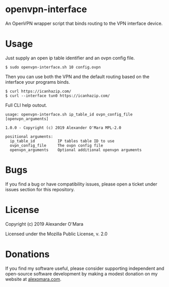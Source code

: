 # openvpn-interface

An OpenVPN wrapper script that binds routing to the VPN interface device.


# Usage

Just supply an open ip table identifier and an ovpn config file.

```
$ sudo openvpn-interface.sh 10 config.ovpn
```

Then you can use both the VPN and the default routing based on the interface your programs binds.

```
$ curl https://icanhazip.com/
$ curl --interface tun0 https://icanhazip.com/
```

Full CLI help outout.

```
usage: openvpn-interface.sh ip_table_id ovpn_config_file [openvpn_arguments]

1.0.0 - Copyright (c) 2019 Alexander O'Mara MPL-2.0

positional arguments:
  ip_table_id          IP tables table ID to use
  ovpn_config_file     The ovpn config file
  openvpn_arguments    Optional additional openvpn arguments
```


# Bugs

If you find a bug or have compatibility issues, please open a ticket under issues section for this repository.


# License

Copyright (c) 2019 Alexander O'Mara

Licensed under the Mozilla Public License, v. 2.0


# Donations

If you find my software useful, please consider supporting independent and open-source software development by making a modest donation on my website at [alexomara.com](https://alexomara.com).
